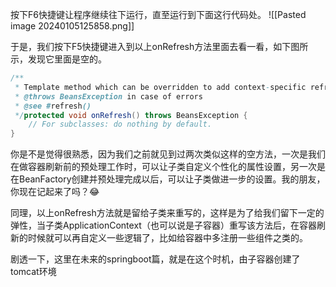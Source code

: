 按下F6快捷键让程序继续往下运行，直至运行到下面这行代码处。
![[Pasted image 20240105125858.png]]

于是，我们按下F5快捷键进入到以上onRefresh方法里面去看一看，如下图所示，发现它里面是空的。
```java
/**  
 * Template method which can be overridden to add context-specific refresh work. * Called on initialization of special beans, before instantiation of singletons. * <p>This implementation is empty.  
 * @throws BeansException in case of errors  
 * @see #refresh()  
 */protected void onRefresh() throws BeansException {  
    // For subclasses: do nothing by default.  
}
```

你是不是觉得很熟悉，因为我们之前就见到过两次类似这样的空方法，一次是我们在做容器刷新前的预处理工作时，可以让子类自定义个性化的属性设置，另一次是在BeanFactory创建并预处理完成以后，可以让子类做进一步的设置。我的朋友，你现在记起来了吗？😂

同理，以上onRefresh方法就是留给子类来重写的，这样是为了给我们留下一定的弹性，当子类ApplicationContext（也可以说是子容器）重写该方法后，在容器刷新的时候就可以再自定义一些逻辑了，比如给容器中多注册一些组件之类的。

剧透一下，这里在未来的springboot篇，就是在这个时机，由子容器创建了tomcat环境